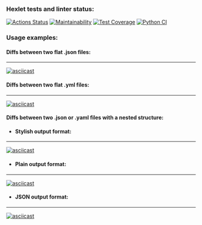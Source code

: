 ### Hexlet tests and linter status:
[![Actions Status](https://github.com/makaralina/python-project-50/actions/workflows/hexlet-check.yml/badge.svg)](https://github.com/makaralina/python-project-50/actions)
[![Maintainability](https://api.codeclimate.com/v1/badges/1f531e934429de2a1a63/maintainability)](https://codeclimate.com/github/makaralina/python-project-50/maintainability)
[![Test Coverage](https://api.codeclimate.com/v1/badges/1f531e934429de2a1a63/test_coverage)](https://codeclimate.com/github/makaralina/python-project-50/test_coverage)
[![Python CI](https://github.com/makaralina/python-project-50/actions/workflows/main.yml/badge.svg)](https://github.com/makaralina/python-project-50/actions/workflows/main.yml)

### **Usage examples:**
#### **Diffs between two flat .json files:**
   ---
   [![asciicast](https://asciinema.org/a/pAAV7T3ozOVRyfD1K1LfeFNXG.svg)](https://asciinema.org/a/pAAV7T3ozOVRyfD1K1LfeFNXG)

#### **Diffs between two flat .yml files:**
   ---
   [![asciicast](https://asciinema.org/a/NmbPA25nfhvDST8Q5SSjWoRRe.svg)](https://asciinema.org/a/NmbPA25nfhvDST8Q5SSjWoRRe)

#### **Diffs between two .json or .yaml files with a nested structure:**
   
   - #### **Stylish output format:**
   ---
   [![asciicast](https://asciinema.org/a/k8Tr0y9pqEdbsgedAsemr5VMi.svg)](https://asciinema.org/a/k8Tr0y9pqEdbsgedAsemr5VMi)

   - #### **Plain output format:**
   ---
   [![asciicast](https://asciinema.org/a/NbWR53aqcOI9vbDlbzn8Tb9sh.svg)](https://asciinema.org/a/NbWR53aqcOI9vbDlbzn8Tb9sh)

   - #### **JSON output format:**
   ---
   [![asciicast](https://asciinema.org/a/8sNsK1huLstCMEWTfYMrHX4dO.svg)](https://asciinema.org/a/8sNsK1huLstCMEWTfYMrHX4dO)
